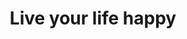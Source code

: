 ---
published: true
title: 'Live your life happy'
collection: ailleurs
release_date: '2014-05-15 00:00:00'
image:
    user/pages/01.Emissions/ailleurs-51/ouiedire_ailleurs-51_cover-1.png: { name: ouiedire_ailleurs-51_cover-1.png, type: image/png, size: 265124, path: user/pages/01.Emissions/ailleurs-51/ouiedire_ailleurs-51_cover-1.png }
number: '51'
slug: ailleurs-51
taxonomy:
    dj: Rettriger
    artist: ['Balkan beat box', Cramps, 'DAT Politics', Daedelus, Disasteradio, Faca, 'Felix Kubin', 'Gangpol y Mit', 'Hassan K', Jankenpopp, 'Kid Joala', 'Lee jackson', Logosamphia, 'Made in korea', Modeselector, 'Monster Zoku Onsomb', 'Mr Kindhoover', 'Novos Baianos', Spiders, intro]
playlists:
    - { title: null, tracks: [{ timecode: '00:00:00', artists: [intro], title: '' }, { timecode: '00:00:10', artists: [Daedelus], title: 'Vida a vida' }, { timecode: '00:03:18', artists: ['Novos Baianos'], title: 'Besta é tu' }, { timecode: '00:07:37', artists: ['Lee jackson'], title: 'What d say' }, { timecode: '00:10:05', artists: ['Monster Zoku Onsomb'], title: Tequila }, { timecode: '00:13:22', artists: [Cramps], title: 'Human fly' }, { timecode: '00:15:32', artists: [Spiders], title: 'Seishun a Go-go' }, { timecode: '00:17:49', artists: ['Kid Joala'], title: '2 bit Blues' }, { timecode: '00:21:11', artists: [Faca], title: 'Tijuana''s Adiccion' }, { timecode: '00:24:21', artists: ['Balkan beat box'], title: Gross }, { timecode: '00:30:30', artists: ['Hassan K'], title: 'Armenian Club' }, { timecode: '00:33:07', artists: [Logosamphia], title: 'Cosmetique Canard' }, { timecode: '00:37:58', artists: ['Mr Kindhoover'], title: 'Requiem pour un mouette' }, { timecode: '00:39:42', artists: ['Made in korea'], title: 'Black kat, white kat' }, { timecode: '00:43:43', artists: [Jankenpopp], title: 'Epic Cat Lover Frum da Interweb' }, { timecode: '00:47:19', artists: [Disasteradio], title: 'Gravy Rainbow' }, { timecode: '00:49:28', artists: ['DAT Politics'], title: 'Motor Day' }, { timecode: '00:52:57', artists: ['Felix Kubin'], title: 'Hit me, Provider' }, { timecode: '00:55:50', artists: ['Gangpol y Mit'], title: 'Vas Y Robot' }, { timecode: '00:57:34', artists: [Modeselector], title: '2000007' }] }
presentation: 'In this mix I wanted to show some cool tunes I like and/or are important to me somehow. I wanted to show some good reasons to be happy and live your life! Some tracks are very old, some are 10 year old, some were released this year. I hope you'
image_hd:
    user/pages/01.Emissions/ailleurs-51/ouiedire_ailleurs-51_cover_hd.png: { name: ouiedire_ailleurs-51_cover_hd.png, type: image/png, size: 265124, path: user/pages/01.Emissions/ailleurs-51/ouiedire_ailleurs-51_cover_hd.png }

---